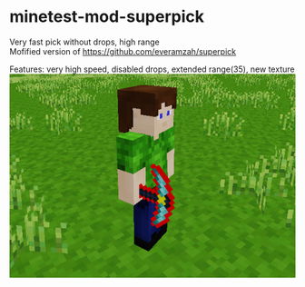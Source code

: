 # minetest-mod-superpick
Very fast pick without drops, high range  
Mofified version of https://github.com/everamzah/superpick  
  
Features: very high speed, disabled drops, extended range(35), new texture  
![Alt text](/screenshot.png?raw=true)
